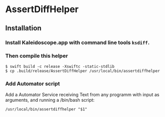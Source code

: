 # AssertDiffHelper

## Installation

### Install Kaleidoscope.app with command line tools `ksdiff`.

### Then compile this helper
```
$ swift build -c release -Xswiftc -static-stdlib
$ cp .build/release/AssertDiffHelper /usr/local/bin/assertdiffhelper 
```

### Add Automator script
Add a Automator Service receiving Text from any programm with input as arguments, and running a /bin/bash script:
```
/usr/local/bin/assertdiffhelper "$1"
```
